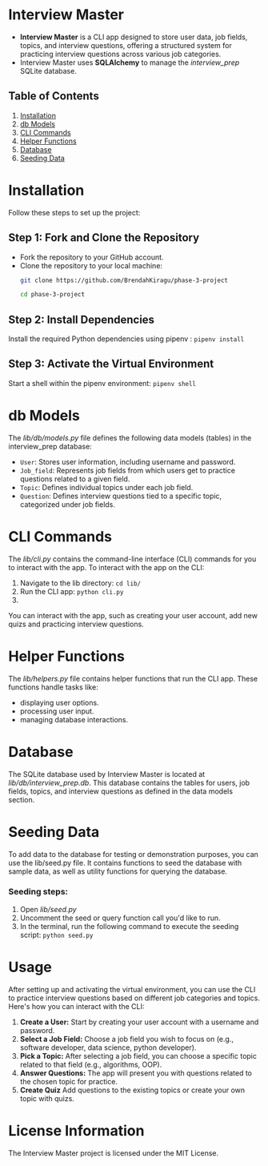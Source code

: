 # Interview Master
- **Interview Master** is a CLI app designed to store user data, job fields, topics, and interview questions, offering a structured system for practicing interview questions across various job categories.
- Interview Master uses **SQLAlchemy** to manage the _interview_prep_ SQLite database.

## Table of Contents
1. [Installation](#installation)
2. [db Models](#db-models)
3. [CLI Commands](#cli-commands)
4. [Helper Functions](#helper-functions)
5. [Database](#database)
6. [Seeding Data](#seeding-data)

# Installation
Follow these steps to set up the project:

## Step 1: Fork and Clone the Repository
- Fork the repository to your GitHub account.
- Clone the repository to your local machine:
   ```bash
   git clone https://github.com/BrendahKiragu/phase-3-project
   
   cd phase-3-project

## Step 2: Install Dependencies
Install the required Python dependencies using pipenv :
    ``` pipenv install ```

## Step 3: Activate the Virtual Environment
Start a shell within the pipenv environment:
    ``` pipenv shell ```
    
# db Models
The *lib/db/models.py* file defines the following data models (tables) in the interview_prep database:
 - `User`: Stores user information, including username and password.
 - `Job_field`: Represents job fields from which users get to practice questions related to a given field.
 - `Topic`: Defines individual topics under each job field.
 - `Question`: Defines interview questions tied to a specific topic, categorized under job fields.

# CLI Commands
The *lib/cli.py* contains the command-line interface (CLI) commands for you to interact with the app.
To interact with the app on the CLI:
1. Navigate to the lib directory: ``` cd lib/ ```
2. Run the CLI app: ``` python cli.py ```
3. 
You can interact with the app, such as creating your user account, add new quizs and practicing interview questions.

# Helper Functions
The *lib/helpers.py* file contains helper functions that run the CLI app. These functions handle tasks like:
 - displaying user options.
 - processing user input.
 - managing database interactions.

# Database
The SQLite database used by Interview Master is located at *lib/db/interview_prep.db*. This database contains the tables for users, job fields, topics, and interview questions as defined in the data models section.

# Seeding Data
To add data to the database for testing or demonstration purposes, you can use the lib/seed.py file. It contains functions to seed the database with sample data, as well as utility functions for querying the database.
  ### Seeding steps:
  1. Open *lib/seed.py*
  2. Uncomment the seed or query function call you'd like to run.
  3. In the terminal, run the following command to execute the seeding script:
      ``` python seed.py ```

 # Usage
 After setting up and activating the virtual environment, you can use the CLI to practice interview questions based on different job categories and topics. Here's how you can interact with the CLI:

1. **Create a User:** Start by creating your user account with a username and password.
2. **Select a Job Field:** Choose a job field you wish to focus on (e.g., software developer, data science, python developer).
3. **Pick a Topic:** After selecting a job field, you can choose a specific topic related to that field (e.g., algorithms, OOP).
4. **Answer Questions:** The app will present you with questions related to the chosen topic for practice.
5. **Create Quiz** Add questions to the existing topics or create your own topic with quizs.


# License Information
The Interview Master project is licensed under the MIT License.        
